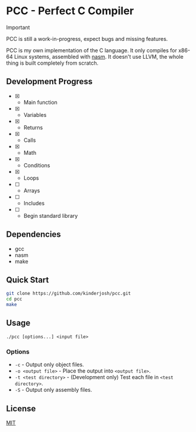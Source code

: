 # PCC - Perfect C Compiler

> [!IMPORTANT]
> PCC is still a work-in-progress, expect bugs and missing features.

PCC is my own implementation of the C language. It only compiles for x86-64 Linux systems, assembled with [nasm](https://nasm.us). It doesn't use LLVM, the whole thing is built completely from scratch.

## Development Progress

- [x] - Main function
- [x] - Variables
- [x] - Returns
- [x] - Calls
- [x] - Math
- [x] - Conditions
- [x] - Loops
- [ ] - Arrays
- [ ] - Includes
- [ ] - Begin standard library

## Dependencies

- gcc
- nasm
- make

## Quick Start

```bash
git clone https://github.com/kinderjosh/pcc.git
cd pcc
make
```

## Usage

```
./pcc [options...] <input file>
```

### Options

- ```-c``` - Output only object files.
- ```-o <output file>``` - Place the output into ```<output file>```.
- ```-t <test directory>``` - (Development only) Test each file in ```<test directory>```.
- ```-S``` - Output only assembly files.

## License

[MIT](./LICENSE)